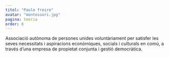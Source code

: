 ```yaml
---
titol: "Paulo freire"
avatar: "montessori.jpg"
pagina: teoria
order: 6
---
```

Associació autònoma de persones unides voluntàriament per satisfer les seves necessitats i aspiracions econòmiques, socials i culturals en comú, a través d’una empresa de propietat conjunta i gestió democràtica.

